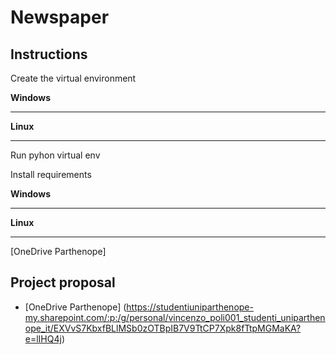 # Newspaper

## Instructions

Create the virtual environment

**Windows**

-----------

**Linux**

-----------

Run pyhon virtual env

Install requirements

**Windows**

-----------

**Linux**

-----------


[OneDrive Parthenope]

## Project proposal

- [OneDrive Parthenope] (https://studentiuniparthenope-my.sharepoint.com/:p:/g/personal/vincenzo_poli001_studenti_uniparthenope_it/EXVvS7KbxfBLlMSb0zOTBpIB7V9TtCP7Xpk8fTtpMGMaKA?e=lIHQ4j)

